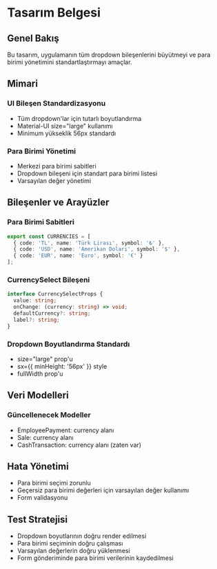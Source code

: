 # Tasarım Belgesi

## Genel Bakış

Bu tasarım, uygulamanın tüm dropdown bileşenlerini büyütmeyi ve para birimi yönetimini standartlaştırmayı amaçlar.

## Mimari

### UI Bileşen Standardizasyonu
- Tüm dropdown'lar için tutarlı boyutlandırma
- Material-UI size="large" kullanımı
- Minimum yükseklik 56px standardı

### Para Birimi Yönetimi
- Merkezi para birimi sabitleri
- Dropdown bileşeni için standart para birimi listesi
- Varsayılan değer yönetimi

## Bileşenler ve Arayüzler

### Para Birimi Sabitleri
```typescript
export const CURRENCIES = [
  { code: 'TL', name: 'Türk Lirası', symbol: '₺' },
  { code: 'USD', name: 'Amerikan Doları', symbol: '$' },
  { code: 'EUR', name: 'Euro', symbol: '€' }
];
```

### CurrencySelect Bileşeni
```typescript
interface CurrencySelectProps {
  value: string;
  onChange: (currency: string) => void;
  defaultCurrency?: string;
  label?: string;
}
```

### Dropdown Boyutlandırma Standardı
- size="large" prop'u
- sx={{ minHeight: '56px' }} style
- fullWidth prop'u

## Veri Modelleri

### Güncellenecek Modeller
- EmployeePayment: currency alanı
- Sale: currency alanı  
- CashTransaction: currency alanı (zaten var)

## Hata Yönetimi

- Para birimi seçimi zorunlu
- Geçersiz para birimi değerleri için varsayılan değer kullanımı
- Form validasyonu

## Test Stratejisi

- Dropdown boyutlarının doğru render edilmesi
- Para birimi seçiminin doğru çalışması
- Varsayılan değerlerin doğru yüklenmesi
- Form gönderiminde para birimi verilerinin kaydedilmesi